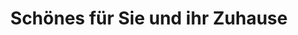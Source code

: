 ---
title: "Schönes für Sie und ihr Zuhause"
url: /friedland/schoenes-fuer-sie-und-ihr-zuhause/
shop: Raumausstattung
---